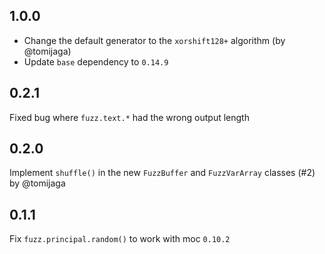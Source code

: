 ## 1.0.0
- Change the default generator to the `xorshift128+` algorithm (by @tomijaga)
- Update `base` dependency to `0.14.9`

## 0.2.1
Fixed bug where `fuzz.text.*` had the wrong output length

## 0.2.0
Implement `shuffle()` in the new `FuzzBuffer` and `FuzzVarArray` classes (#2) by @tomijaga

## 0.1.1
Fix `fuzz.principal.random()` to work with moc `0.10.2`